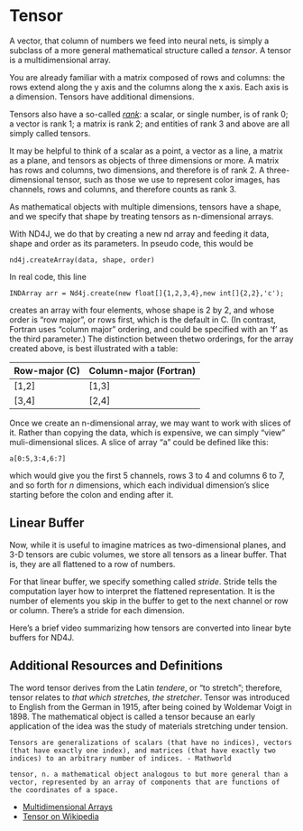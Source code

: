 # Tensor

A vector, that column of numbers we feed into neural nets, is simply a subclass of a more general mathematical structure called a _tensor_. A tensor is a multidimensional array.

You are already familiar with a matrix composed of rows and columns: the rows extend along the y axis and the columns along the x axis. Each axis is a dimension. Tensors have additional dimensions.

Tensors also have a so-called [_rank_](http://mathworld.wolfram.com/TensorRank.html): a scalar, or single number, is of rank 0; a vector is rank 1; a matrix is rank 2; and entities of rank 3 and above are all simply called tensors.

It may be helpful to think of a scalar as a point, a vector as a line, a matrix as a plane, and tensors as objects of three dimensions or more. A matrix has rows and columns, two dimensions, and therefore is of rank 2. A three-dimensional tensor, such as those we use to represent color images, has channels, rows and columns, and therefore counts as rank 3.

As mathematical objects with multiple dimensions, tensors have a shape, and we specify that shape by treating tensors as n-dimensional arrays.

With ND4J, we do that by creating a new nd array and feeding it data, shape and order as its parameters. In pseudo code, this would be

```text
nd4j.createArray(data, shape, order)
```

In real code, this line

```text
INDArray arr = Nd4j.create(new float[]{1,2,3,4},new int[]{2,2},'c');
```

creates an array with four elements, whose shape is 2 by 2, and whose order is “row major”, or rows first, which is the default in C. \(In contrast, Fortran uses “column major” ordering, and could be specified with an ‘f’ as the third parameter.\) The distinction between thetwo orderings, for the array created above, is best illustrated with a table:

| Row-major \(C\) | Column-major \(Fortran\) |
| :--- | :--- |
| \[1,2\] | \[1,3\] |
| \[3,4\] | \[2,4\] |

Once we create an n-dimensional array, we may want to work with slices of it. Rather than copying the data, which is expensive, we can simply “view” muli-dimensional slices. A slice of array “a” could be defined like this:

```text
a[0:5,3:4,6:7]
```

which would give you the first 5 channels, rows 3 to 4 and columns 6 to 7, and so forth for _n_ dimensions, which each individual dimension’s slice starting before the colon and ending after it.

## Linear Buffer <a id="linear-buffer"></a>

Now, while it is useful to imagine matrices as two-dimensional planes, and 3-D tensors are cubic volumes, we store all tensors as a linear buffer. That is, they are all flattened to a row of numbers.

For that linear buffer, we specify something called _stride_. Stride tells the computation layer how to interpret the flattened representation. It is the number of elements you skip in the buffer to get to the next channel or row or column. There’s a stride for each dimension.

Here’s a brief video summarizing how tensors are converted into linear byte buffers for ND4J.

## Additional Resources and Definitions <a id="additional-resources-and-definitions"></a>

The word tensor derives from the Latin _tendere_, or “to stretch”; therefore, tensor relates to _that which stretches, the stretcher_. Tensor was introduced to English from the German in 1915, after being coined by Woldemar Voigt in 1898. The mathematical object is called a tensor because an early application of the idea was the study of materials stretching under tension.

```text
Tensors are generalizations of scalars (that have no indices), vectors (that have exactly one index), and matrices (that have exactly two indices) to an arbitrary number of indices. - Mathworld

tensor, n. a mathematical object analogous to but more general than a vector, represented by an array of components that are functions of the coordinates of a space.
```

* [Multidimensional Arrays](https://www.mathworks.com/help/matlab/math/multidimensional-arrays.html?requestedDomain=www.mathworks.com)
* [Tensor on Wikipedia](https://en.wikipedia.org/wiki/Tensor)

